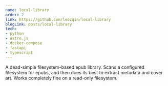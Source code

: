 ```yaml
---
name: local-library
order: 2
link: https://github.com/leozqin/local-library
blogLink: posts/local-library
tech:
- python
- astro.js
- docker-compose
- fastapi
- typescript
---
```

A dead-simple filesystem-based epub library. Scans a configured filesystem for epubs, and then does its best to extract metadata and cover art. Works completely fine on a read-only filesystem.